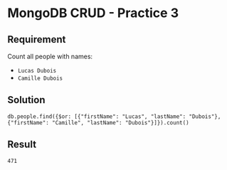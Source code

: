 # MongoDB CRUD - Practice 3

## Requirement

Count all people with names:

- `Lucas Dubois`
- `Camille Dubois`

## Solution

```agg
db.people.find({$or: [{"firstName": "Lucas", "lastName": "Dubois"}, {"firstName": "Camille", "lastName": "Dubois"}]}).count()
```

## Result

```result
471
```
